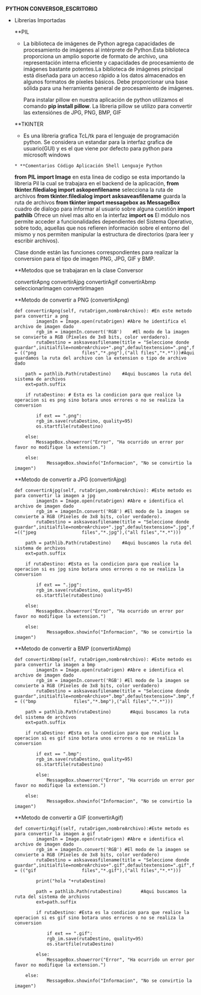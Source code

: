   **PYTHON CONVERSOR_ESCRITORIO** 
 
  * Librerias Importadas
  		
      **PIL
      *  La biblioteca de imágenes de Python agrega capacidades de procesamiento de imágenes al intérprete de Python.Esta biblioteca proporciona un amplio 
      	 soporte de formato de archivo, una representación interna eficiente y capacidades de procesamiento de imágenes bastante potentes.La biblioteca de 
         imágenes principal está diseñada para un acceso rápido a los datos almacenados en algunos formatos de píxeles básicos. Debe proporcionar una base 
         sólida para una herramienta general de procesamiento de imágenes.
         
         Para instalar pillow en nuestra aplicación de python utilizamos el comando **pip install pillow**. La libreria pillow se utilizo para convertir las 
	 extensiónes de JPG, PNG, BMP, GIF
      
       **TKINTER
       * Es una libreria grafica TcL/tk para el lenguaje de programación python. Se considera un estandar para la interfaz grafica de usuario(GUI) y es el que
         viene por defecto para python para microsoft windows 
      
     	* **Comentarios Código Aplicación Shell Lenguaje Python

	**from PIL import Image** en esta linea de codigo se esta importando la libreria Pil la cual se trabajara en el backend de la aplicación, 
     	**from tkinter.filedialog import askopenfilename** selecciona la ruta de archivos
	**from tkinter.filedialog import asksaveasfilename** guarda la ruta de archivos
	**from tkinter import messagebox as MessageBox** cuadro de dialogo para informar al usuario sobre alguna cuestión
	**import pathlib** Ofrece un nivel mas alto en la interfaz
	**import os** El módulo nos permite acceder a funcionalidades dependientes del Sistema Operativo, sobre todo, aquellas que nos refieren 
	información sobre el entorno del mismo y nos permiten manipular la estructura de directorios (para leer y escribir archivos).
	
	Clase donde están las funciones correspondientes para realizar la conversion para el tipo de imagen PNG, JPG, GIF y BMP.
	
	
	**Metodos que se trabajaran en la clase Conversor 
	
	convertirApng
	convertirAjpg
	convertirAgif
	convertirAbmp
	seleccionarImagen
	convertirImagen
	
	**Metodo de convertir a PNG (convertirApng)
	
		def convertirApng(self, rutaOrigen,nombreArchivo): #En este metodo para convertir a png
     			imagenIn = Image.open(rutaOrigen) #Abre he identifica el archivo de imagen dado
        	   	rgb_im = imagenIn.convert('RGB')    #El modo de la imagen se convierte a RGB (Píxeles de 3x8 bits, color verdadero).
        		rutaDestino = asksaveasfilename(title = "Seleccione donde guardar",initialfile=nombreArchivo+".png",defaultextension=".png",filetypes = (("png 			       files","*.png"),("all files","*.*")))#Aqui guardamos la ruta del archivo con la extension o tipo de archivo dado

       		path = pathlib.Path(rutaDestino)    #Aqui buscamos la ruta del sistema de archivos    
        	ext=path.suffix

       	 	if rutaDestino: # Esta es la condicion para que realice la operacion si es png sino botara unos errores o no se realiza la conversion 
            
            	if ext == ".png":
                rgb_im.save(rutaDestino, quality=95)                
                os.startfile(rutaDestino)
                
            else:
                MessageBox.showerror("Error", "Ha ocurrido un error por favor no modifique la extension.")

        	else:
            		MessageBox.showinfo("Informacion", "No se convirtio la imagen")
	
	**Metodo de convertir a JPG (convertirAjpg)
	
		def convertirAjpg(self, rutaOrigen,nombreArchivo): #Este metodo es para convertir la imagen a jpg
       			imagenIn = Image.open(rutaOrigen) #Abre e identifica el archivo de imagen dado
        		rgb_im = imagenIn.convert('RGB') #El modo de la imagen se convierte a RGB (Píxeles de 3x8 bits, color verdadero).
        		rutaDestino = asksaveasfilename(title = "Seleccione donde guardar",initialfile=nombreArchivo+".jpg",defaultextension=".jpg",filetypes =(("jpeg 			       files","*.jpg"),("all files","*.*")))

        	path = pathlib.Path(rutaDestino)    #Aqui buscamos la ruta del sistema de archivos     
        	ext=path.suffix

        	if rutaDestino: #Esta es la condicion para que realice la operacion si es jpg sino botara unos errores o no se realiza la conversion
            
            	if ext == ".jpg":
                rgb_im.save(rutaDestino, quality=95)                
                os.startfile(rutaDestino)
                
            else:
                MessageBox.showerror("Error", "Ha ocurrido un error por favor no modifique la extension.")

        	else:
            		MessageBox.showinfo("Informacion", "No se convirtio la imagen")
			
	**Metodo de convertir a BMP (convertirAbmp)
	
		def convertirAbmp(self, rutaOrigen,nombreArchivo): #Este metodo es para convertir la imagen a bmp
        		imagenIn = Image.open(rutaOrigen) #Abre e identifica el archivo de imagen dado
        		rgb_im = imagenIn.convert('RGB') #El modo de la imagen se convierte a RGB (Píxeles de 3x8 bits, color verdadero)
        		rutaDestino = asksaveasfilename(title = "Seleccione donde guardar",initialfile=nombreArchivo+".bmp",defaultextension=".bmp",filetypes = (("bmp 				files","*.bmp"),("all files","*.*")))

        	path = pathlib.Path(rutaDestino)       #Aqui buscamos la ruta del sistema de archivos    
        	ext=path.suffix

        	if rutaDestino: #Esta es la condicion para que realice la operacion si es gif sino botara unos errores o no se realiza la conversion
            
            	if ext == ".bmp":
                rgb_im.save(rutaDestino, quality=95)                
                os.startfile(rutaDestino)
                
            	else:
                	MessageBox.showerror("Error", "Ha ocurrido un error por favor no modifique la extension.")

        	else:
            		MessageBox.showinfo("Informacion", "No se convirtio la imagen")
	
	**Metodo de convertir a GIF (convertirAgif)
	
	 	def convertirAgif(self, rutaOrigen,nombreArchivo):#Este metodo es para convertir la imagen a gif
        		imagenIn = Image.open(rutaOrigen) #Abre e identifica el archivo de imagen dado
        		rgb_im = imagenIn.convert('RGB') #El modo de la imagen se convierte a RGB (Píxeles de 3x8 bits, color verdadero)
       			rutaDestino = asksaveasfilename(title = "Seleccione donde guardar",initialfile=nombreArchivo+".gif",defaultextension=".gif",filetypes = (("gif 			       files","*.gif"),("all files","*.*")))
			
        		print("hola "+rutaDestino)

        		path = pathlib.Path(rutaDestino)       #Aqui buscamos la ruta del sistema de archivos   
        		ext=path.suffix

        		if rutaDestino: #Esta es la condicion para que realice la operacion si es gif sino botara unos errores o no se realiza la conversion
            
            		if ext == ".gif":
                	rgb_im.save(rutaDestino, quality=95)                
                	os.startfile(rutaDestino)
                
            	else:
                	MessageBox.showerror("Error", "Ha ocurrido un error por favor no modifique la extension.")

        	else:
            		MessageBox.showinfo("Informacion", "No se convirtio la imagen")
